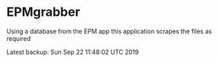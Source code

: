 # EPMgrabber
Using a database from the EPM app this application scrapes the files as required


Latest backup: Sun Sep 22 11:48:02 UTC 2019
